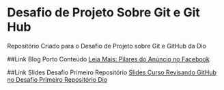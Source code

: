 # Desafio de Projeto Sobre Git e Git Hub
Repositório Criado para o Desafio de Projeto sobre Git e GitHub da Dio

##Link Blog Porto Conteúdo
[Leia Mais: Pilares do Anúncio no Facebook](https://portoconteudo.com/pilares-do-anuncio-no-facebook/)

##Link Slides Desafio Primeiro Repositório
[Slides Curso Revisando GitHub no Desafio Primeiro Repositório Dio](https://drive.google.com/file/d/1IZu0qohv1JOmxjEra1lknDiiStU68bl4/view)
